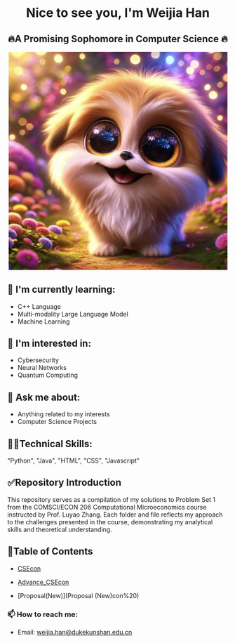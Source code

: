 <h1 align="center"> Nice to see you, I'm Weijia Han</h1>
<h2 align="center">🔥A Promising Sophomore in Computer Science 🔥</h2>

<p align="center">
  <img src="https://github.com/Rising-Stars-by-Sunshine/Vivian-Weijia-_24_CS206/blob/main/Screen%20Shot%202024-03-27%20at%2015.54.51.png?raw=true" alt="Alt Text" width="500">
</p>

## 🌱 I'm currently learning:
- C++ Language
- Multi-modality Large Language Model
- Machine Learning
  
## 👣 I'm interested in:
- Cybersecurity
- Neural Networks
- Quantum Computing

## 💬 Ask me about:
- Anything related to my interests
- Computer Science Projects

## 👩‍💻Technical Skills:

"Python", "Java", "HTML", "CSS", "Javascript"


## ✅Repository Introduction
This repository serves as a compilation of my solutions to Problem Set 1 from the COMSCI/ECON 206 Computational Microeconomics course instructed by Prof. Luyao Zhang. 
Each folder and file reflects my approach to the challenges presented in the course, demonstrating my analytical skills and theoretical understanding.

## 👐Table of Contents
- [CSEcon](CSEcon/)
  
- [Advance_CSEcon](Advance_CSEcon%20)

- [Proposal(New)](Proposal (New)con%20)


### 📫 How to reach me:
- Email: [weijia.han@dukekunshan.edu.cn](mailto:weijia.han@dukekunshan.edu.cn)



